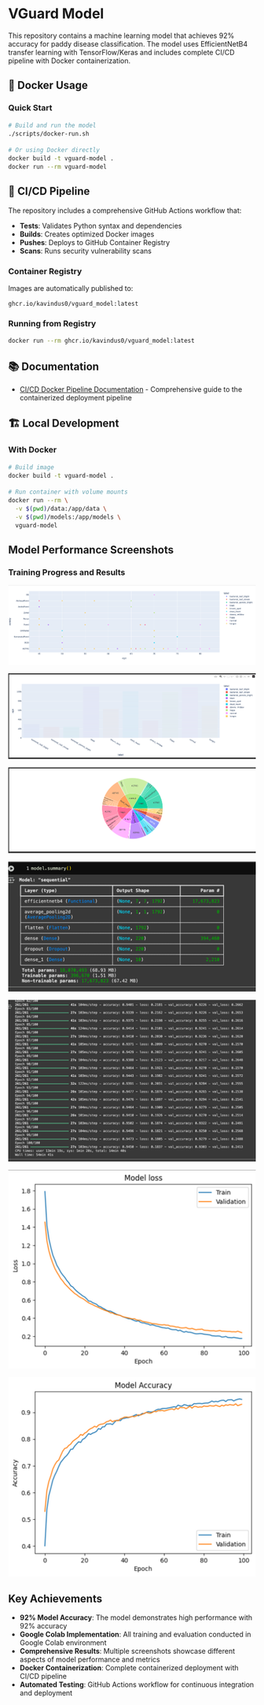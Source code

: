 # VGuard Model

This repository contains a machine learning model that achieves 92% accuracy for paddy disease classification. The model uses EfficientNetB4 transfer learning with TensorFlow/Keras and includes complete CI/CD pipeline with Docker containerization.

## 🐳 Docker Usage

### Quick Start
```bash
# Build and run the model
./scripts/docker-run.sh

# Or using Docker directly
docker build -t vguard-model .
docker run --rm vguard-model
```

## 🔄 CI/CD Pipeline

The repository includes a comprehensive GitHub Actions workflow that:

- **Tests**: Validates Python syntax and dependencies
- **Builds**: Creates optimized Docker images
- **Pushes**: Deploys to GitHub Container Registry
- **Scans**: Runs security vulnerability scans

### Container Registry

Images are automatically published to:
```
ghcr.io/kavindus0/vguard_model:latest
```

### Running from Registry
```bash
docker run --rm ghcr.io/kavindus0/vguard_model:latest
```


## 📚 Documentation

- [CI/CD Docker Pipeline Documentation](docs/CI-CD-DOCKER.md) - Comprehensive guide to the containerized deployment pipeline

## 🏗️ Local Development

### With Docker
```bash
# Build image
docker build -t vguard-model .

# Run container with volume mounts
docker run --rm \
  -v $(pwd)/data:/app/data \
  -v $(pwd)/models:/app/models \
  vguard-model
```

## Model Performance Screenshots

### Training Progress and Results

![Model Performance 1](Screenshot%202025-09-13%20at%2002-06-55%2098%20model%25%20-%20Colab.png)

![Model Performance 2](Screenshot%202025-09-13%20at%2002-07-16%2098%20model%25%20-%20Colab.png)

![Model Performance 3](Screenshot%202025-09-13%20at%2002-07-30%2098%20model%25%20-%20Colab.png)

![Model Performance 4](Screenshot%202025-09-13%20at%2002-08-30%2098%20model%25%20-%20Colab.png)

![Model Performance 5](Screenshot%202025-09-13%20at%2002-09-03%2098%20model%25%20-%20Colab.png)

![Model Performance 6](Screenshot%202025-09-13%20at%2002-09-14%2098%20model%25%20-%20Colab.png)

![Model Performance 7](Screenshot%202025-09-13%20at%2002-09-20%2098%20model%25%20-%20Colab.png)

## Key Achievements

- **92% Model Accuracy**: The model demonstrates high performance with 92% accuracy
- **Google Colab Implementation**: All training and evaluation conducted in Google Colab environment
- **Comprehensive Results**: Multiple screenshots showcase different aspects of model performance and metrics
- **Docker Containerization**: Complete containerized deployment with CI/CD pipeline
- **Automated Testing**: GitHub Actions workflow for continuous integration and deployment
